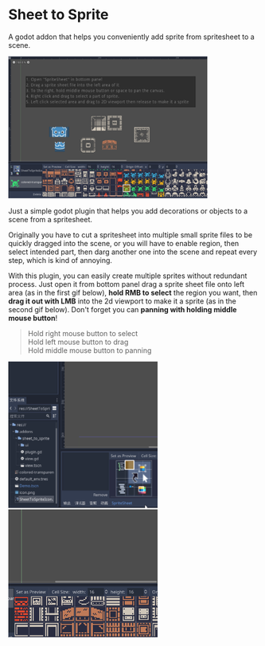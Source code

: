 # Sheet to Sprite
A godot addon that helps you conveniently add sprite from spritesheet to a scene.

<img src="./screenshots/screenshot.png" width="400">

Just a simple godot plugin that helps you add decorations or objects to a scene from a spritesheet.

Originally you have to cut a spritesheet into multiple small sprite files to be quickly dragged into the scene, or you will have to enable region, then select intended part, then darg another one into the scene and repeat every step, which is kind of annoying.

With this plugin, you can easily create multiple sprites without redundant process. Just open it from bottom panel drag a sprite sheet file onto left area (as in the first gif below), **hold RMB to select** the region you want, then **drag it out with LMB** into the 2d viewport to make it a sprite (as in the second gif below). Don't forget you can **panning with holding middle mouse button**! 

> Hold right mouse button to select  
> Hold left mouse button to drag  
> Hold middle mouse button to panning  

<img src="./screenshots/guide1.gif" width="300">

<img src="./screenshots/guide2.gif" width="300">